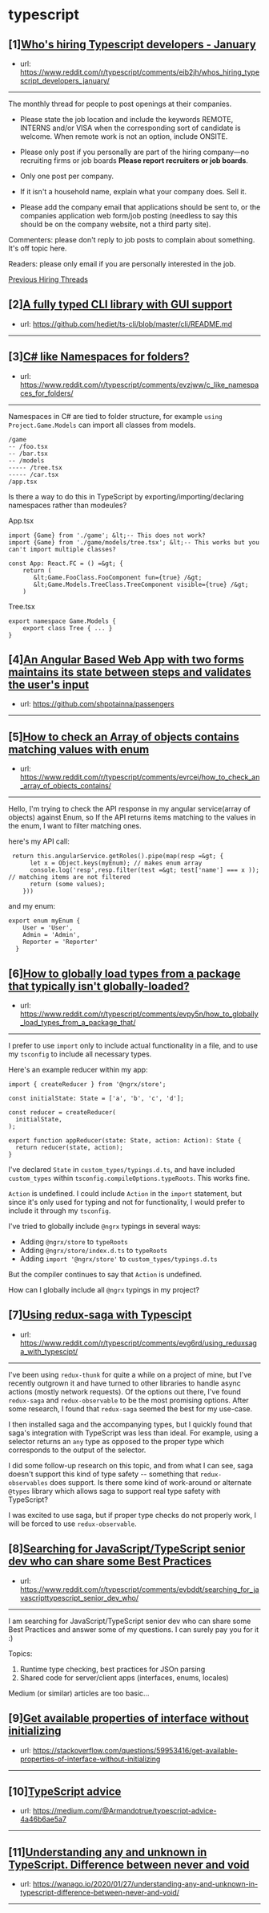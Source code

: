 # typescript
## [1][Who's hiring Typescript developers - January](https://www.reddit.com/r/typescript/comments/eib2jh/whos_hiring_typescript_developers_january/)
- url: https://www.reddit.com/r/typescript/comments/eib2jh/whos_hiring_typescript_developers_january/
---
The monthly thread for people to post openings at their companies.

* Please state the job location and include the keywords REMOTE, INTERNS and/or VISA when the corresponding sort of candidate is welcome. When remote work is not an option, include ONSITE.

* Please only post if you personally are part of the hiring company—no recruiting firms or job boards **Please report recruiters or job boards**. 

* Only one post per company. 

* If it isn't a household name, explain what your company does. Sell it.

* Please add the company email that applications should be sent to, or the companies application web form/job posting (needless to say this should be on the company website, not a third party site).


Commenters: please don't reply to job posts to complain about something. It's off topic here.

Readers: please only email if you are personally interested in the job. 

[Previous Hiring Threads](https://www.reddit.com/r/typescript/search?sort=new&amp;restrict_sr=on&amp;q=flair%3AMonthly%2BHiring%2BThread)
## [2][A fully typed CLI library with GUI support](https://www.reddit.com/r/typescript/comments/evswnd/a_fully_typed_cli_library_with_gui_support/)
- url: https://github.com/hediet/ts-cli/blob/master/cli/README.md
---

## [3][C# like Namespaces for folders?](https://www.reddit.com/r/typescript/comments/evzjww/c_like_namespaces_for_folders/)
- url: https://www.reddit.com/r/typescript/comments/evzjww/c_like_namespaces_for_folders/
---
Namespaces in C# are tied to folder structure, for example ``using Project.Game.Models`` can import all classes from models.

```
/game
-- /foo.tsx
-- /bar.tsx
-- /models
----- /tree.tsx
----- /car.tsx
/app.tsx
```

Is there a way to do this in TypeScript by exporting/importing/declaring namespaces rather than modeules?

App.tsx
```
import {Game} from './game'; &lt;-- This does not work?
import {Game} from './game/models/tree.tsx'; &lt;-- This works but you can't import multiple classes?

const App: React.FC = () =&gt; {
    return (
       &lt;Game.FooClass.FooComponent fun={true} /&gt;
       &lt;Game.Models.TreeClass.TreeComponent visible={true} /&gt;
    )
```

Tree.tsx
```
export namespace Game.Models {
    export class Tree { ... }
}
```
## [4][An Angular Based Web App with two forms maintains its state between steps and validates the user's input](https://www.reddit.com/r/typescript/comments/ew2mvj/an_angular_based_web_app_with_two_forms_maintains/)
- url: https://github.com/shpotainna/passengers
---

## [5][How to check an Array of objects contains matching values with enum](https://www.reddit.com/r/typescript/comments/evrcei/how_to_check_an_array_of_objects_contains/)
- url: https://www.reddit.com/r/typescript/comments/evrcei/how_to_check_an_array_of_objects_contains/
---
Hello, I'm trying to check the API response in my angular service(array of objects) against Enum, so If the API returns items matching to the values in the enum, I want to filter matching ones.

here's my API call:

     return this.angularService.getRoles().pipe(map(resp =&gt; {
          let x = Object.keys(myEnum); // makes enum array
          console.log('resp',resp.filter(test =&gt; test['name'] === x )); // matching items are not filtered
          return (some values);
        }))

and my enum:

    export enum myEnum {
        User = 'User',
        Admin = 'Admin',
        Reporter = 'Reporter'
      }
## [6][How to globally load types from a package that typically isn't globally-loaded?](https://www.reddit.com/r/typescript/comments/evpy5n/how_to_globally_load_types_from_a_package_that/)
- url: https://www.reddit.com/r/typescript/comments/evpy5n/how_to_globally_load_types_from_a_package_that/
---
I prefer to use `import` only to include actual functionality in a file, and to use my `tsconfig` to include all necessary types.

Here's an example reducer within my app:

    import { createReducer } from '@ngrx/store';
    
    const initialState: State = ['a', 'b', 'c', 'd'];
    
    const reducer = createReducer(
      initialState,
    );
    
    export function appReducer(state: State, action: Action): State {
      return reducer(state, action);
    }
    
I've declared `State` in `custom_types/typings.d.ts`, and have included `custom_types` within `tsconfig.compileOptions.typeRoots`. This works fine.

`Action` is undefined. I could include `Action` in the `import` statement, but since it's only used for typing and not for functionality, I would prefer to include it through my `tsconfig`.

I've tried to globally include `@ngrx` typings in several ways:

- Adding `@ngrx/store` to `typeRoots`
- Adding `@ngrx/store/index.d.ts` to `typeRoots`
- Adding `import '@ngrx/store'` to `custom_types/typings.d.ts`

But the compiler continues to say that `Action` is undefined.

How can I globally include all `@ngrx` typings in my project?
## [7][Using redux-saga with Typescipt](https://www.reddit.com/r/typescript/comments/evg6rd/using_reduxsaga_with_typescipt/)
- url: https://www.reddit.com/r/typescript/comments/evg6rd/using_reduxsaga_with_typescipt/
---
I've been using `redux-thunk` for quite a while on a project of mine, but I've recently outgrown it and have turned to other libraries to handle async actions (mostly network requests). Of the options out there, I've found `redux-saga` and `redux-observable` to be the most promising options. After some research, I found that `redux-saga` seemed the best for my use-case. 

I then installed saga and the accompanying types, but I quickly found that saga's integration with TypeScript was less than ideal. For example, using a selector returns an `any` type as opposed to the proper type which corresponds to the output of the selector.

I did some follow-up research on this topic, and from what I can see, saga doesn't support this kind of type safety -- something that `redux-observables` does support. Is there some kind of work-around or alternate `@types` library which allows saga to support real type safety with TypeScript? 

I was excited to use saga, but if proper type checks do not properly work, I will be forced to use `redux-observable`.
## [8][Searching for JavaScript/TypeScript senior dev who can share some Best Practices](https://www.reddit.com/r/typescript/comments/evbddt/searching_for_javascripttypescript_senior_dev_who/)
- url: https://www.reddit.com/r/typescript/comments/evbddt/searching_for_javascripttypescript_senior_dev_who/
---
I am searching for JavaScript/TypeScript senior dev who can share some Best Practices and answer some of my questions. I can surely pay you for it :)

Topics:

1. Runtime type checking, best practices for JSOn parsing
2. Shared code for server/client apps (interfaces, enums, locales)

Medium (or similar) articles are too basic...
## [9][Get available properties of interface without initializing](https://www.reddit.com/r/typescript/comments/ev806n/get_available_properties_of_interface_without/)
- url: https://stackoverflow.com/questions/59953416/get-available-properties-of-interface-without-initializing
---

## [10][TypeScript advice](https://www.reddit.com/r/typescript/comments/ev6sd5/typescript_advice/)
- url: https://medium.com/@Armandotrue/typescript-advice-4a46b6ae5a7
---

## [11][Understanding any and unknown in TypeScript. Difference between never and void](https://www.reddit.com/r/typescript/comments/euoyos/understanding_any_and_unknown_in_typescript/)
- url: https://wanago.io/2020/01/27/understanding-any-and-unknown-in-typescript-difference-between-never-and-void/
---

